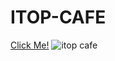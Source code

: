 # ITOP-CAFE
[ Click Me!](https://kaplanh.github.io/ITOP-CAFE/)
![itop cafe](https://github.com/kaplanh/ITOP-CAFE/assets/101884444/7ee14b43-c07b-4570-b8c9-2a4d528f5459)
